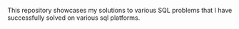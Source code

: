 
This repository showcases my solutions to various SQL problems that I have successfully solved on various sql platforms.
